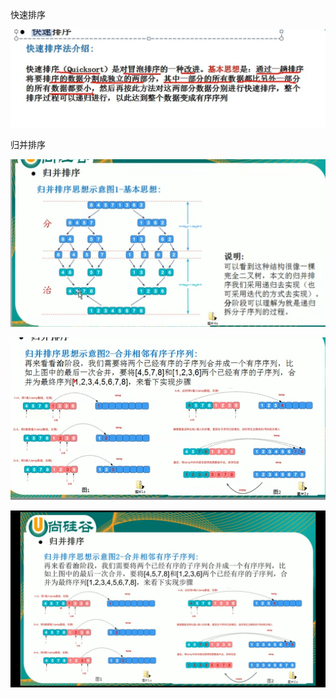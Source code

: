 快速排序

![img_48.png](img_48.png)

归并排序

![img_49.png](img_49.png)

![img_50.png](img_50.png)

![img_51.png](img_51.png)